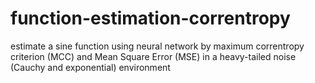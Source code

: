# function-estimation-correntropy
estimate a sine function using neural network by maximum correntropy criterion (MCC) and Mean Square Error (MSE) in a heavy-tailed noise (Cauchy and exponential) environment
